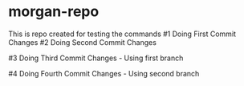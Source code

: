 # morgan-repo
This is repo created for testing the commands
#1 Doing First Commit Changes 
#2 Doing Second Commit Changes

#3 Doing Third Commit Changes - Using first branch

#4 Doing Fourth Commit Changes - Using second branch

